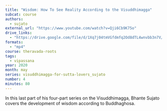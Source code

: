 ```yaml
---
title: "Wisdom: How To See Reality According to the Visuddhimagga"
subcat: course
authors:
  - sujato
external_url: "https://www.youtube.com/watch?v=Qji6Cb9K75o"
drive_links:
  - "https://drive.google.com/file/d/1Xq7j04tmVGfdmfq2Od8dTL4wnvbb3n7V/view?usp=drive_link"
formats: 
  - "mp4"
course: theravada-roots
tags:
  - vipassana
year: 2020
month: may
series: visuddhimagga-for-sutta-lovers_sujato
number: 4
minutes: 80
---
```


In this last part of his four-part series on the Visuddhimagga, Bhante Sujato covers the development of wisdom according to Buddhaghosa.
